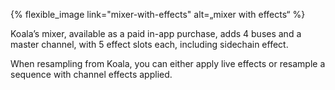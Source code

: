 ---
---

{% flexible_image link="mixer-with-effects" alt=„mixer with effects“ %}

Koala’s mixer, available as a paid in-app purchase, adds 4 buses and a master channel, with 5 effect slots each, including sidechain effect.

When resampling from Koala, you can either apply live effects or resample a sequence with channel effects applied.